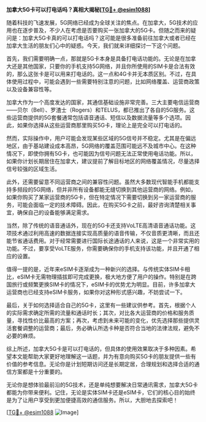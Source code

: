 **加拿大5G卡可以打电话吗？真相大揭秘[[TG💪+ @esim1088](https://t.me/s/esim1088)]**

随着科技的飞速发展，5G网络已经成为全球关注的焦点。在加拿大，5G技术的应用也在逐步普及，不少人在考虑是否要购买一张加拿大的5G卡。但随之而来的疑问是：加拿大5G卡真的可以打电话吗？这可能是很多准备前往加拿大或者已经在加拿大生活的朋友们心中的疑惑。今天，我们就来详细探讨一下这个问题。

首先，我们需要明确一点，那就是5G卡本身是具备打电话功能的。无论是在加拿大还是其他国家，只要你的手机支持5G网络，并且你所使用的SIM卡是合法有效的，那么这张卡是可以用来打电话的。这一点和4G卡并无本质区别。不过，在具体使用过程中，可能会遇到一些需要特别注意的问题，比如网络覆盖、运营商政策以及设备兼容性等。

加拿大作为一个高度发达的国家，其通信基础设施非常完善。三大主要电信运营商——贝尔（Bell）、罗渣士（Rogers）和TELUS，都已推出了各自的5G服务。这些运营商提供的5G套餐通常包括语音通话、短信以及数据流量等多个选项。因此，如果你选择从这些运营商那里购买5G卡，理论上是完全可以打电话的。

然而，实际操作中，用户可能会发现某些区域的5G信号并不稳定。尤其是在偏远地区，由于基站建设成本高昂，5G网络的覆盖范围可能远不及城市中心。在这种情况下，即使你拥有5G卡，也可能因为信号问题无法正常使用电话功能。所以，如果你计划长期居住在加拿大，建议提前了解目标地区的网络覆盖情况，尽量选择信号较强的区域生活。

此外，还需要留意不同运营商之间的兼容性问题。虽然大多数现代智能手机都能支持多频段的5G网络，但并非所有设备都能无缝切换到其他运营商的网络。例如，如果你购买了某家运营商的5G卡，但在特定情况下需要切换到另一家运营商的服务，可能会面临一定的技术障碍。因此，在购买5G卡之前，最好咨询清楚相关事宜，确保自己的设备能够满足需求。

当然，除了传统的语音通话外，现在的5G卡还支持VoLTE高清语音通话功能。这项技术通过利用高速的数据连接实现高质量的语音传输，不仅音质更清晰，而且还能节省通话费用。对于经常需要进行国际长途通话的人来说，这是一个非常实用的功能。不过，要享受VoLTE服务，你需要确保你的手机支持该功能，并且开通了相应的设置。

值得一提的是，近年来eSIM卡逐渐成为一种新兴的选择。与传统实体SIM卡相比，eSIM卡无需物理插拔即可完成更换，极大地方便了用户的操作。特别是在跨国旅行或频繁更换SIM卡的情况下，eSIM卡的优势尤为明显。目前，许多加拿大运营商也已经支持eSIM卡服务，如果你对这种形式感兴趣，不妨尝试一下。

最后，关于如何选择适合自己的5G卡，这里有一些建议供参考。首先，根据个人的实际需求确定所需的流量和通话时长；其次，对比各大运营商的价格和服务质量，寻找性价比最高的方案；再次，考虑到未来可能的变化，优先选择那些提供灵活套餐调整的运营商；最后，务必确认所选卡种是否符合当地的法律法规，避免不必要的麻烦。

综上所述，加拿大5G卡是可以打电话的，但具体的使用效果取决于多种因素。希望本文能帮助大家更好地理解这一话题，并为有意向购买5G卡的朋友提供一些有价值的参考信息。无论你是计划短期访问还是长期定居，合理规划和选择合适的通信方案都是十分重要的。

无论你是想体验最前沿的5G技术，还是单纯想要解决日常通讯需求，加拿大5G卡都能为你带来便利。记住，无论是实体SIM卡还是eSIM卡，它们的核心目的始终是为了让用户享受到更加便捷高效的通信服务。所以，大胆地去探索吧！

[[TG💪+ @esim1088](https://t.me/s/esim1088) ![Image](https://i.postimg.cc/4NQfJmqS/Snipaste-2025-05-13-00-14-12.png)]